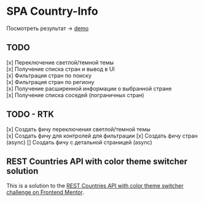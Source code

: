 # SPA Country-Info

Посмотреть результат -> [demo](https://spa-country-info.vercel.app)

## TODO

[x] Переключение светлой/темной темы  
[x] Получение списка стран и вывод в UI  
[x] Фильтрация стран по поиску  
[x] Фильтрация стран по региону  
[x] Получение расширенной информации о выбранной стране  
[x] Получение списка соседей (пограничных стран)

## TODO - RTK

[x] Создать фичу переключения светлой/темной темы  
[x] Создать фичу для контролей для фильтрации
[x] Создать фичу стран (async)
[] Создать фичу с детальной страницей (async)

## REST Countries API with color theme switcher solution

This is a solution to the [REST Countries API with color theme switcher challenge on Frontend Mentor](https://www.frontendmentor.io/challenges/rest-countries-api-with-color-theme-switcher-5cacc469fec04111f7b848ca).
